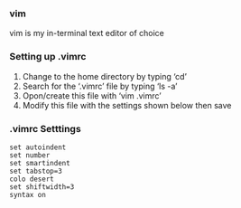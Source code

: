 ### vim
vim is my in-terminal text editor of choice

### Setting up .vimrc
1.	Change to the home directory by typing ‘cd’
2.	Search for the ‘.vimrc’ file by typing ‘ls -a’ 
3.	Opon/create this file with ‘vim .vimrc’
4.	Modify this file with the settings shown below then save

### .vimrc Setttings
```
set autoindent
set number
set smartindent
set tabstop=3
colo desert
set shiftwidth=3
syntax on
```
